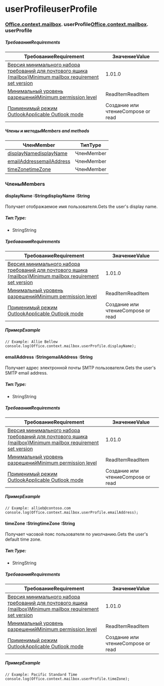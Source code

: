 # <a name="userprofile"></a><span data-ttu-id="7c23f-101">userProfile</span><span class="sxs-lookup"><span data-stu-id="7c23f-101">userProfile</span></span>

### <span data-ttu-id="7c23f-p101">[Office](Office.md)[.context](Office.context.md)[.mailbox](Office.context.mailbox.md). userProfile</span><span class="sxs-lookup"><span data-stu-id="7c23f-p101">[Office](Office.md)[.context](Office.context.md)[.mailbox](Office.context.mailbox.md). userProfile</span></span>

##### <a name="requirements"></a><span data-ttu-id="7c23f-104">Требования</span><span class="sxs-lookup"><span data-stu-id="7c23f-104">Requirements</span></span>

|<span data-ttu-id="7c23f-105">Требование</span><span class="sxs-lookup"><span data-stu-id="7c23f-105">Requirement</span></span>| <span data-ttu-id="7c23f-106">Значение</span><span class="sxs-lookup"><span data-stu-id="7c23f-106">Value</span></span>|
|---|---|
|[<span data-ttu-id="7c23f-107">Версия минимального набора требований для почтового ящика (mailbox)</span><span class="sxs-lookup"><span data-stu-id="7c23f-107">Minimum mailbox requirement set version</span></span>](/office/dev/add-ins/reference/requirement-sets/outlook-api-requirement-sets)| <span data-ttu-id="7c23f-108">1.0</span><span class="sxs-lookup"><span data-stu-id="7c23f-108">1.0</span></span>|
|[<span data-ttu-id="7c23f-109">Минимальный уровень разрешений</span><span class="sxs-lookup"><span data-stu-id="7c23f-109">Minimum permission level</span></span>](https://docs.microsoft.com/outlook/add-ins/understanding-outlook-add-in-permissions)| <span data-ttu-id="7c23f-110">ReadItem</span><span class="sxs-lookup"><span data-stu-id="7c23f-110">ReadItem</span></span>|
|[<span data-ttu-id="7c23f-111">Применимый режим Outlook</span><span class="sxs-lookup"><span data-stu-id="7c23f-111">Applicable Outlook mode</span></span>](https://docs.microsoft.com/outlook/add-ins/#extension-points)| <span data-ttu-id="7c23f-112">Создание или чтение</span><span class="sxs-lookup"><span data-stu-id="7c23f-112">Compose or read</span></span>|

##### <a name="members-and-methods"></a><span data-ttu-id="7c23f-113">Члены и методы</span><span class="sxs-lookup"><span data-stu-id="7c23f-113">Members and methods</span></span>

| <span data-ttu-id="7c23f-114">Член</span><span class="sxs-lookup"><span data-stu-id="7c23f-114">Member</span></span> | <span data-ttu-id="7c23f-115">Тип</span><span class="sxs-lookup"><span data-stu-id="7c23f-115">Type</span></span> |
|--------|------|
| [<span data-ttu-id="7c23f-116">displayName</span><span class="sxs-lookup"><span data-stu-id="7c23f-116">displayName</span></span>](#displayname-string) | <span data-ttu-id="7c23f-117">Член</span><span class="sxs-lookup"><span data-stu-id="7c23f-117">Member</span></span> |
| [<span data-ttu-id="7c23f-118">emailAddress</span><span class="sxs-lookup"><span data-stu-id="7c23f-118">emailAddress</span></span>](#emailaddress-string) | <span data-ttu-id="7c23f-119">Член</span><span class="sxs-lookup"><span data-stu-id="7c23f-119">Member</span></span> |
| [<span data-ttu-id="7c23f-120">timeZone</span><span class="sxs-lookup"><span data-stu-id="7c23f-120">timeZone</span></span>](#timezone-string) | <span data-ttu-id="7c23f-121">Член</span><span class="sxs-lookup"><span data-stu-id="7c23f-121">Member</span></span> |

### <a name="members"></a><span data-ttu-id="7c23f-122">Члены</span><span class="sxs-lookup"><span data-stu-id="7c23f-122">Members</span></span>

####  <a name="displayname-string"></a><span data-ttu-id="7c23f-123">displayName :String</span><span class="sxs-lookup"><span data-stu-id="7c23f-123">displayName :String</span></span>

<span data-ttu-id="7c23f-124">Получает отображаемое имя пользователя.</span><span class="sxs-lookup"><span data-stu-id="7c23f-124">Gets the user's display name.</span></span>

##### <a name="type"></a><span data-ttu-id="7c23f-125">Тип:</span><span class="sxs-lookup"><span data-stu-id="7c23f-125">Type:</span></span>

*   <span data-ttu-id="7c23f-126">String</span><span class="sxs-lookup"><span data-stu-id="7c23f-126">String</span></span>

##### <a name="requirements"></a><span data-ttu-id="7c23f-127">Требования</span><span class="sxs-lookup"><span data-stu-id="7c23f-127">Requirements</span></span>

|<span data-ttu-id="7c23f-128">Требование</span><span class="sxs-lookup"><span data-stu-id="7c23f-128">Requirement</span></span>| <span data-ttu-id="7c23f-129">Значение</span><span class="sxs-lookup"><span data-stu-id="7c23f-129">Value</span></span>|
|---|---|
|[<span data-ttu-id="7c23f-130">Версия минимального набора  требований для почтового ящика (mailbox)</span><span class="sxs-lookup"><span data-stu-id="7c23f-130">Minimum mailbox requirement set version</span></span>](/office/dev/add-ins/reference/requirement-sets/outlook-api-requirement-sets)| <span data-ttu-id="7c23f-131">1.0</span><span class="sxs-lookup"><span data-stu-id="7c23f-131">1.0</span></span>|
|[<span data-ttu-id="7c23f-132">Минимальный уровень разрешений</span><span class="sxs-lookup"><span data-stu-id="7c23f-132">Minimum permission level</span></span>](https://docs.microsoft.com/outlook/add-ins/understanding-outlook-add-in-permissions)| <span data-ttu-id="7c23f-133">ReadItem</span><span class="sxs-lookup"><span data-stu-id="7c23f-133">ReadItem</span></span>|
|[<span data-ttu-id="7c23f-134">Применимый режим Outlook</span><span class="sxs-lookup"><span data-stu-id="7c23f-134">Applicable Outlook mode</span></span>](https://docs.microsoft.com/outlook/add-ins/#extension-points)| <span data-ttu-id="7c23f-135">Создание или чтение</span><span class="sxs-lookup"><span data-stu-id="7c23f-135">Compose or read</span></span>|

##### <a name="example"></a><span data-ttu-id="7c23f-136">Пример</span><span class="sxs-lookup"><span data-stu-id="7c23f-136">Example</span></span>

```
// Example: Allie Bellew
console.log(Office.context.mailbox.userProfile.displayName);
```

####  <a name="emailaddress-string"></a><span data-ttu-id="7c23f-137">emailAddress :String</span><span class="sxs-lookup"><span data-stu-id="7c23f-137">emailAddress :String</span></span>

<span data-ttu-id="7c23f-138">Получает адрес электронной почты SMTP пользователя.</span><span class="sxs-lookup"><span data-stu-id="7c23f-138">Gets the user's SMTP email address.</span></span>

##### <a name="type"></a><span data-ttu-id="7c23f-139">Тип:</span><span class="sxs-lookup"><span data-stu-id="7c23f-139">Type:</span></span>

*   <span data-ttu-id="7c23f-140">String</span><span class="sxs-lookup"><span data-stu-id="7c23f-140">String</span></span>

##### <a name="requirements"></a><span data-ttu-id="7c23f-141">Требования</span><span class="sxs-lookup"><span data-stu-id="7c23f-141">Requirements</span></span>

|<span data-ttu-id="7c23f-142">Требование</span><span class="sxs-lookup"><span data-stu-id="7c23f-142">Requirement</span></span>| <span data-ttu-id="7c23f-143">Значение</span><span class="sxs-lookup"><span data-stu-id="7c23f-143">Value</span></span>|
|---|---|
|[<span data-ttu-id="7c23f-144">Версия минимального набора  требований для почтового ящика (mailbox)</span><span class="sxs-lookup"><span data-stu-id="7c23f-144">Minimum mailbox requirement set version</span></span>](/office/dev/add-ins/reference/requirement-sets/outlook-api-requirement-sets)| <span data-ttu-id="7c23f-145">1.0</span><span class="sxs-lookup"><span data-stu-id="7c23f-145">1.0</span></span>|
|[<span data-ttu-id="7c23f-146">Минимальный уровень разрешений</span><span class="sxs-lookup"><span data-stu-id="7c23f-146">Minimum permission level</span></span>](https://docs.microsoft.com/outlook/add-ins/understanding-outlook-add-in-permissions)| <span data-ttu-id="7c23f-147">ReadItem</span><span class="sxs-lookup"><span data-stu-id="7c23f-147">ReadItem</span></span>|
|[<span data-ttu-id="7c23f-148">Применимый режим Outlook</span><span class="sxs-lookup"><span data-stu-id="7c23f-148">Applicable Outlook mode</span></span>](https://docs.microsoft.com/outlook/add-ins/#extension-points)| <span data-ttu-id="7c23f-149">Создание или чтение</span><span class="sxs-lookup"><span data-stu-id="7c23f-149">Compose or read</span></span>|

##### <a name="example"></a><span data-ttu-id="7c23f-150">Пример</span><span class="sxs-lookup"><span data-stu-id="7c23f-150">Example</span></span>

```
// Example: allieb@contoso.com
console.log(Office.context.mailbox.userProfile.emailAddress);
```

####  <a name="timezone-string"></a><span data-ttu-id="7c23f-151">timeZone :String</span><span class="sxs-lookup"><span data-stu-id="7c23f-151">timeZone :String</span></span>

<span data-ttu-id="7c23f-152">Получает часовой пояс пользователя по умолчанию.</span><span class="sxs-lookup"><span data-stu-id="7c23f-152">Gets the user's default time zone.</span></span>

##### <a name="type"></a><span data-ttu-id="7c23f-153">Тип:</span><span class="sxs-lookup"><span data-stu-id="7c23f-153">Type:</span></span>

*   <span data-ttu-id="7c23f-154">String</span><span class="sxs-lookup"><span data-stu-id="7c23f-154">String</span></span>

##### <a name="requirements"></a><span data-ttu-id="7c23f-155">Требования</span><span class="sxs-lookup"><span data-stu-id="7c23f-155">Requirements</span></span>

|<span data-ttu-id="7c23f-156">Требование</span><span class="sxs-lookup"><span data-stu-id="7c23f-156">Requirement</span></span>| <span data-ttu-id="7c23f-157">Значение</span><span class="sxs-lookup"><span data-stu-id="7c23f-157">Value</span></span>|
|---|---|
|[<span data-ttu-id="7c23f-158">Версия минимального набора  требований для почтового ящика (mailbox)</span><span class="sxs-lookup"><span data-stu-id="7c23f-158">Minimum mailbox requirement set version</span></span>](/office/dev/add-ins/reference/requirement-sets/outlook-api-requirement-sets)| <span data-ttu-id="7c23f-159">1.0</span><span class="sxs-lookup"><span data-stu-id="7c23f-159">1.0</span></span>|
|[<span data-ttu-id="7c23f-160">Минимальный уровень разрешений</span><span class="sxs-lookup"><span data-stu-id="7c23f-160">Minimum permission level</span></span>](https://docs.microsoft.com/outlook/add-ins/understanding-outlook-add-in-permissions)| <span data-ttu-id="7c23f-161">ReadItem</span><span class="sxs-lookup"><span data-stu-id="7c23f-161">ReadItem</span></span>|
|[<span data-ttu-id="7c23f-162">Применимый режим Outlook</span><span class="sxs-lookup"><span data-stu-id="7c23f-162">Applicable Outlook mode</span></span>](https://docs.microsoft.com/outlook/add-ins/#extension-points)| <span data-ttu-id="7c23f-163">Создание или чтение</span><span class="sxs-lookup"><span data-stu-id="7c23f-163">Compose or read</span></span>|

##### <a name="example"></a><span data-ttu-id="7c23f-164">Пример</span><span class="sxs-lookup"><span data-stu-id="7c23f-164">Example</span></span>

```
// Example: Pacific Standard Time
console.log(Office.context.mailbox.userProfile.timeZone);
```